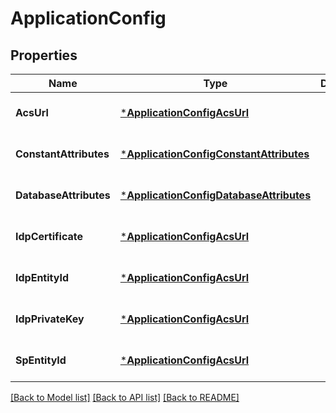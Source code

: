 # ApplicationConfig

## Properties
Name | Type | Description | Notes
------------ | ------------- | ------------- | -------------
**AcsUrl** | [***ApplicationConfigAcsUrl**](application_config_acsUrl.md) |  | [optional] [default to null]
**ConstantAttributes** | [***ApplicationConfigConstantAttributes**](application_config_constantAttributes.md) |  | [optional] [default to null]
**DatabaseAttributes** | [***ApplicationConfigDatabaseAttributes**](application_config_databaseAttributes.md) |  | [optional] [default to null]
**IdpCertificate** | [***ApplicationConfigAcsUrl**](application_config_acsUrl.md) |  | [optional] [default to null]
**IdpEntityId** | [***ApplicationConfigAcsUrl**](application_config_acsUrl.md) |  | [optional] [default to null]
**IdpPrivateKey** | [***ApplicationConfigAcsUrl**](application_config_acsUrl.md) |  | [optional] [default to null]
**SpEntityId** | [***ApplicationConfigAcsUrl**](application_config_acsUrl.md) |  | [optional] [default to null]

[[Back to Model list]](../README.md#documentation-for-models) [[Back to API list]](../README.md#documentation-for-api-endpoints) [[Back to README]](../README.md)


